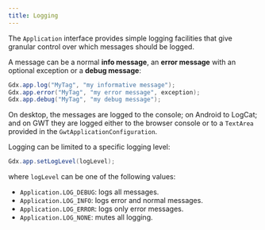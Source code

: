 ```yaml
---
title: Logging
---
```

The `Application` interface provides simple logging facilities that give granular control over which messages should be logged.

A message can be a normal **info message**, an **error message** with an optional exception or a **debug message**:

```java
Gdx.app.log("MyTag", "my informative message");
Gdx.app.error("MyTag", "my error message", exception);
Gdx.app.debug("MyTag", "my debug message");
```

On desktop, the messages are logged to the console; on Android to LogCat; and on GWT they are logged either to the browser console or to a `TextArea` provided in the `GwtApplicationConfiguration`.

Logging can be limited to a specific logging level:

```java
Gdx.app.setLogLevel(logLevel);
```

where `logLevel` can be one of the following values:

  * `Application.LOG_DEBUG`: logs all messages.
  * `Application.LOG_INFO`: logs error and normal messages.
  * `Application.LOG_ERROR`: logs only error messages.
  * `Application.LOG_NONE`: mutes all logging.
